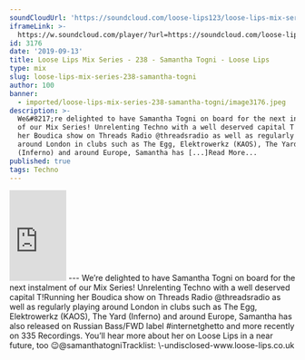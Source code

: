 ```yaml
---
soundCloudUrl: 'https://soundcloud.com/loose-lips123/loose-lips-mix-series-238-samantha-togni'
iframeLink: >-
  https://w.soundcloud.com/player/?url=https://soundcloud.com/loose-lips123/loose-lips-mix-series-238-samantha-togni&color=00aabb&auto_play=false&hide_related=false&show_comments=true&show_user=true&show_reposts=false
id: 3176
date: '2019-09-13'
title: Loose Lips Mix Series - 238 - Samantha Togni - Loose Lips
type: mix
slug: loose-lips-mix-series-238-samantha-togni
author: 100
banner:
  - imported/loose-lips-mix-series-238-samantha-togni/image3176.jpeg
description: >-
  We&#8217;re delighted to have Samantha Togni on board for the next instalment
  of our Mix Series! Unrelenting Techno with a well deserved capital T! Running
  her Boudica show on Threads Radio @threadsradio as well as regularly playing
  around London in clubs such as The Egg, Elektrowerkz (KAOS), The Yard
  (Inferno) and around Europe, Samantha has [...]Read More...
published: true
tags: Techno
---
```

<iframe id="sc-widget" title="title" width="100" height="160" scrolling="no" frameborder="yes" allow="autoplay" src="https://w.soundcloud.com/player/?url=https://soundcloud.com/loose-lips123/loose-lips-mix-series-238-samantha-togni&amp;color=00aabb&amp;auto_play=false&amp;hide_related=false&amp;show_comments=true&amp;show_user=true&amp;show_reposts=false"></iframe>
---
We’re delighted to have Samantha Togni on board for the next instalment of our Mix Series!  
Unrelenting Techno with a well deserved capital T!Running her Boudica show on Threads Radio @threadsradio as well as regularly playing around London in clubs such as The Egg, Elektrowerkz (KAOS), The Yard (Inferno) and around Europe, Samantha has also released on Russian Bass/FWD label #internetghetto and more recently on 335 Recordings. You’ll hear more about her on Loose Lips in a near future, too 😉@samanthatogniTracklist:  
\-undisclosed-www.loose-lips.co.uk